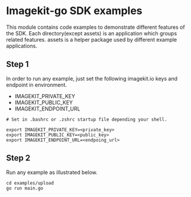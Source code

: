 # Imagekit-go SDK examples

This module contains code examples to demonstrate different features of the SDK. Each directory(except assets) is an application which groups related features. 
assets is a helper package used by different example applications.

## Step 1
In order to run any example, just set the following imagekit.io keys and endpoint in environment.

- IMAGEKIT_PRIVATE_KEY
- IMAGEKIT_PUBLIC_KEY
- IMAGEKIT_ENDPOINT_URL

```
# Set in .bashrc or .zshrc startup file depending your shell.

export IMAGEKIT_PRIVATE_KEY=<private_key>
export IMAGEKIT_PUBLIC_KEY=<public_key>
export IMAGEKIT_ENDPOINT_URL=<endpoing_url>
```

## Step 2
Run any example as illustrated below.
```
cd examples/upload
go run main.go
```
